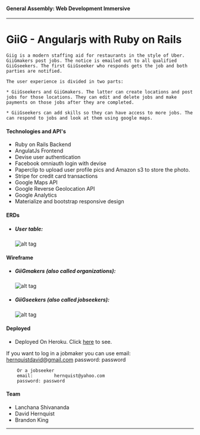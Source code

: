 #### General Assembly: Web Development Immersive
---
# GiiG - Angularjs with Ruby on Rails
    Giig is a modern staffing aid for restaurants in the style of Uber. GiiGmakers post jobs. The notice is emailed out to all qualified GiiGseekers. The first GiiGseeker who responds gets the job and both parties are notified.

    The user experience is divided in two parts:

    * GiiGseekers and GiiGmakers. The latter can create locations and post jobs for those locations. They can edit and delete jobs and make payments on those jobs after they are completed.

    * GiiGseekers can add skills so they can have access to more jobs. The can respond to jobs and look at them using google maps.

#### Technologies and API's
* Ruby on Rails Backend
* AngulatJs Frontend
* Devise user authentication
* Facebook omniauth login with devise
* Paperclip to upload user profile pics and Amazon s3 to store the photo.
* Stripe for credit card transactions
* Google Maps API
* Google Reverse Geolocation API
* Google Analytics
* Materialize and bootstrap responsive design

#### ERDs
* ##### User table:
    ![alt tag](https://raw.githubusercontent.com/lanchana/GIIG/master/ERD/giig_erd.png)

#### Wireframe
* ##### GiiGmakers (also called organizations):

    ![alt tag](https://files.slack.com/files-tmb/T0351JZQ0-F59BN55JM-0173a95289/organization_wireframes_720.png)
* ##### GiiGseekers (also called jobseekers):

    ![alt tag](https://files.slack.com/files-tmb/T0351JZQ0-F59R00G91-91ea39a5ac/jobseeker_wireframes_720.png)

#### Deployed
* Deployed On Heroku. Click [here](https://pure-reaches-61040.herokuapp.com/) to see.

 If you want to log in a jobmaker you can use
        email:        hernquistdavid@gmail.com
        password: password

        Or a jobseeker
        email:        hernquist@yahoo.com
        password: password

#### Team
* Lanchana Shivananda
* David Hernquist
* Brandon King

---


